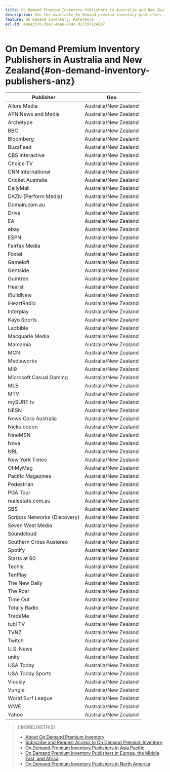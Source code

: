 ```yaml
---
title: On Demand Premium Inventory Publishers in Australia and New Zealand
description: See the available On Demand premium inventory publishers in Australia and New Zealand.
feature: On Demand Inventory, Reference
exl-id: e46ec570-38a7-4ea6-8c4c-d173971c48b7
---
```

# On Demand Premium Inventory Publishers in Australia and New Zealand{#on-demand-inventory-publishers-anz}

<!-- get from Amanda Cabrera <acabrera@adobe.com> -->

| Publisher                    | Geo          |
|------------------------------|--------------|
| Allure Media                 | Australia/New Zealand |
| APN News and Media           | Australia/New Zealand |
| Archetype                    | Australia/New Zealand |
| BBC                          | Australia/New Zealand |
| Bloomberg                    | Australia/New Zealand |
| BuzzFeed                     | Australia/New Zealand |
| CBS Interactive              | Australia/New Zealand |
| Choice TV                    | Australia/New Zealand |
| CNN International            | Australia/New Zealand |
| Cricket Australia            | Australia/New Zealand |
| DailyMail                    | Australia/New Zealand |
| DAZN (Perform Media)         | Australia/New Zealand |
| Domain.com.au                | Australia/New Zealand |
| Drive                        | Australia/New Zealand |
| EA                           | Australia/New Zealand |
| ebay                         | Australia/New Zealand |
| ESPN                         | Australia/New Zealand |
| Fairfax Media                | Australia/New Zealand |
| Foxtel                       | Australia/New Zealand |
| Gameloft                     | Australia/New Zealand |
| Gentside                     | Australia/New Zealand |
| Gumtree                      | Australia/New Zealand |
| Hearst                       | Australia/New Zealand |
| iBuildNew                    | Australia/New Zealand |
| iHeartRadio                  | Australia/New Zealand |
| Interplay                    | Australia/New Zealand |
| Kayo Sports                  | Australia/New Zealand |
| Ladbible                     | Australia/New Zealand |
| Macquarie Media              | Australia/New Zealand |
| Mamamia                      | Australia/New Zealand |
| MCN                          | Australia/New Zealand |
| Mediaworks                   | Australia/New Zealand |
| Mi9                          | Australia/New Zealand |
| Microsoft Casual Gaming      | Australia/New Zealand |
| MLB                          | Australia/New Zealand |
| MTV                          | Australia/New Zealand |
| mySURF.tv                    | Australia/New Zealand |
| NESN                         | Australia/New Zealand |
| News Corp Australia          | Australia/New Zealand |
| Nickelodeon                  | Australia/New Zealand |
| NineMSN                      | Australia/New Zealand |
| Nova                         | Australia/New Zealand |
| NRL                          | Australia/New Zealand |
| New York Times               | Australia/New Zealand |
| OhMyMag                      | Australia/New Zealand |
| Pacific Magazines            | Australia/New Zealand |
| Pedestrian                   | Australia/New Zealand |
| PGA Tour                     | Australia/New Zealand |
| realestate.com.au            | Australia/New Zealand |
| SBS                          | Australia/New Zealand |
| Scripps Networks (Discovery) | Australia/New Zealand |
| Seven West Media             | Australia/New Zealand |
| Soundcloud                   | Australia/New Zealand |
| Southern Cross Austereo      | Australia/New Zealand |
| Spotify                      | Australia/New Zealand |
| Starts at 60                 | Australia/New Zealand |
| Techly                       | Australia/New Zealand |
| TenPlay                      | Australia/New Zealand |
| The New Daily                | Australia/New Zealand |
| The Roar                     | Australia/New Zealand |
| Time Out                     | Australia/New Zealand |
| Totally Radio                | Australia/New Zealand |
| TradeMe                      | Australia/New Zealand |
| tubi TV                      | Australia/New Zealand |
| TVNZ                         | Australia/New Zealand |
| Twitch                       | Australia/New Zealand |
| U.S. News                    | Australia/New Zealand |
| unity                        | Australia/New Zealand |
| USA Today                    | Australia/New Zealand |
| USA Today Sports             | Australia/New Zealand |
| Viously                      | Australia/New Zealand |
| Vungle                       | Australia/New Zealand |
| World Surf League            | Australia/New Zealand |
| WWE                          | Australia/New Zealand |
| Yahoo                        | Australia/New Zealand |

>[!MORELIKETHIS]
>
>* [About On Demand Premium Inventory](on-demand-inventory-about.md)
>* [Subscribe and Request Access to On Demand Premium Inventory](on-demand-inventory-subscribe.md)
>* [On Demand Premium Inventory Publishers in Asia Pacific](on-demand-inventory-publishers-apac.md)
>* [On Demand Premium Inventory Publishers in Europe, the Middle East, and Africa](on-demand-inventory-publishers-emea.md)
>* [On Demand Premium Inventory Publishers in North America](on-demand-inventory-publishers-na.md)
